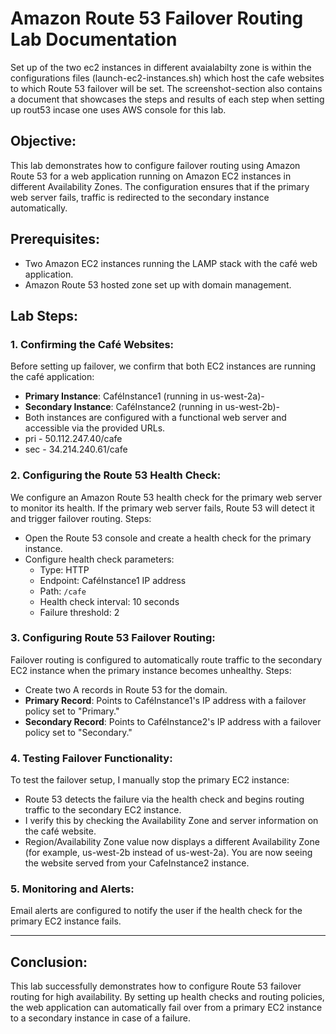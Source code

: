 # Amazon Route 53 Failover Routing Lab Documentation
Set up of the two ec2 instances in different avaialabilty zone is within the configurations files (launch-ec2-instances.sh) which host the cafe websites to which Route 53 failover will be set. The screenshot-section also contains a document that showcases the steps and results of each step when setting up rout53 incase one uses AWS console for this lab.

## Objective:
This lab demonstrates how to configure failover routing using Amazon Route 53 for a web application running on Amazon EC2 instances in different Availability Zones. The configuration ensures that if the primary web server fails, traffic is redirected to the secondary instance automatically.

## Prerequisites:
- Two Amazon EC2 instances running the LAMP stack with the café web application.
- Amazon Route 53 hosted zone set up with domain management.

## Lab Steps:

### 1. Confirming the Café Websites:
Before setting up failover, we confirm that both EC2 instances are running the café application:
- **Primary Instance**: CaféInstance1 (running in us-west-2a)- 
- **Secondary Instance**: CaféInstance2 (running in us-west-2b)- 
- Both instances are configured with a functional web server and accessible via the provided URLs.
- pri - 50.112.247.40/cafe
- sec - 34.214.240.61/cafe



### 2. Configuring the Route 53 Health Check:
We configure an Amazon Route 53 health check for the primary web server to monitor its health. If the primary web server fails, Route 53 will detect it and trigger failover routing.
Steps:
- Open the Route 53 console and create a health check for the primary instance.
- Configure health check parameters: 
  - Type: HTTP
  - Endpoint: CaféInstance1 IP address
  - Path: `/cafe`
  - Health check interval: 10 seconds
  - Failure threshold: 2

### 3. Configuring Route 53 Failover Routing:
Failover routing is configured to automatically route traffic to the secondary EC2 instance when the primary instance becomes unhealthy.
Steps:
- Create two A records in Route 53 for the domain.
- **Primary Record**: Points to CaféInstance1's IP address with a failover policy set to "Primary."
- **Secondary Record**: Points to CaféInstance2's IP address with a failover policy set to "Secondary."

### 4. Testing Failover Functionality:
To test the failover setup, I manually stop the primary EC2 instance:
- Route 53 detects the failure via the health check and begins routing traffic to the secondary EC2 instance.
- I verify this by checking the Availability Zone and server information on the café website.
-  Region/Availability Zone value now displays a different Availability Zone (for example, us-west-2b instead of us-west-2a). You are now seeing the website served from your CafeInstance2 instance.

### 5. Monitoring and Alerts:
Email alerts are configured to notify the user if the health check for the primary EC2 instance fails.

---

## Conclusion:
This lab successfully demonstrates how to configure Route 53 failover routing for high availability. By setting up health checks and routing policies, the web application can automatically fail over from a primary EC2 instance to a secondary instance in case of a failure.
